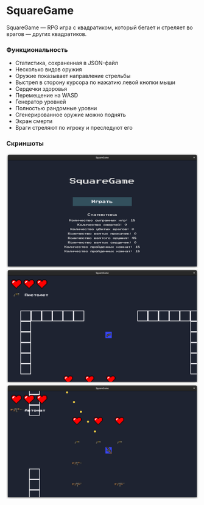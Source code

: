 # SquareGame

SquareGame — RPG игра с квадратиком, который бегает и стреляет во врагов — других квадратиков.



### Функциональность

* Статистика, сохраненная в JSON-файл
* Несколько видов оружия
* Оружие показывает направление стрельбы
* Выстрел в сторону курсора по нажатию левой кнопки мыши
* Сердечки здоровья
* Перемещение на WASD
* Генератор уровней
* Полностью рандомные уровни
* Сгенерированное оружие можно поднять
* Экран смерти
* Враги стреляют по игроку и преследуют его



### Скриншоты

![Menu](1.png)
![Game 1](2.png)
![Game 2](3.png)
